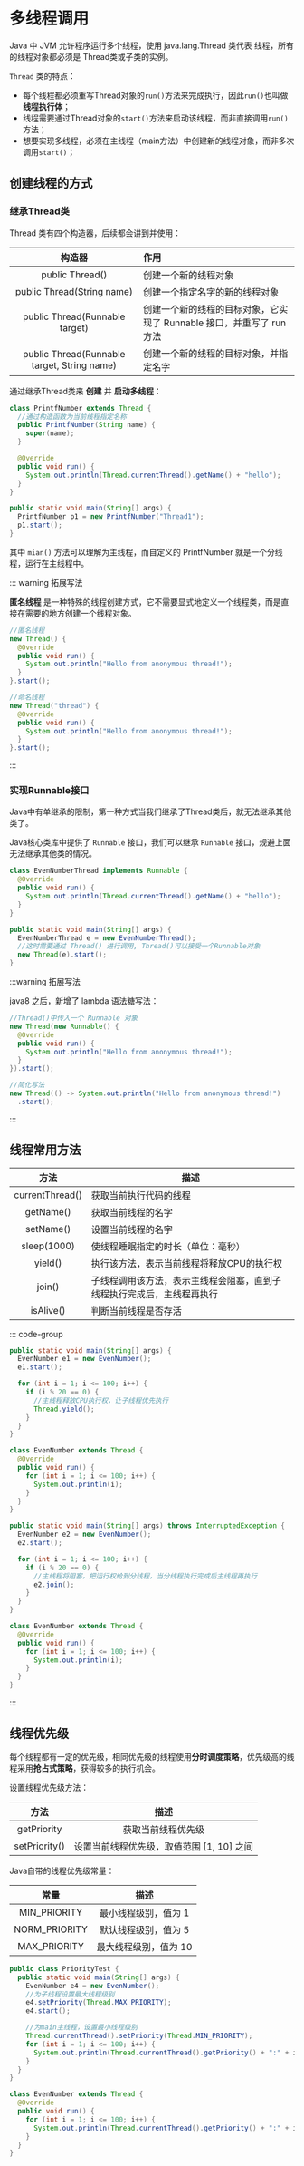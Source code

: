 # 多线程调用

Java 中 JVM 允许程序运行多个线程，使用 java.lang.Thread 类代表 线程，所有的线程对象都必须是 Thread类或子类的实例。

`Thread` 类的特点：

- 每个线程都必须重写Thread对象的`run()`方法来完成执行，因此`run()`也叫做**线程执行体**；
- 线程需要通过Thread对象的`start()`方法来启动该线程，而非直接调用`run()`方法；
- 想要实现多线程，必须在主线程（main方法）中创建新的线程对象，而非多次调用`start()`；



## 创建线程的方式

### 继承Thread类

Thread 类有四个构造器，后续都会讲到并使用：

|                   构造器                    | 作用                                                         |
| :-----------------------------------------: | :----------------------------------------------------------- |
|               public Thread()               | 创建一个新的线程对象                                         |
|         public Thread(String name)          | 创建一个指定名字的新的线程对象                               |
|       public Thread(Runnable target)        | 创建一个新的线程的目标对象，它实现了 Runnable 接口，并重写了 run 方法 |
| public Thread(Runnable target, String name) | 创建一个新的线程的目标对象，并指定名字                       |

通过继承Thread类来 **创建** 并 **启动多线程**：

```java
class PrintfNumber extends Thread {
  //通过构造函数为当前线程指定名称
  public PrintfNumber(String name) {
    super(name);
  }

  @Override
  public void run() {
    System.out.println(Thread.currentThread().getName() + "hello");
  }
}
```

```java
public static void main(String[] args) {
  PrintfNumber p1 = new PrintfNumber("Thread1");
  p1.start();
}
```

其中 `mian()` 方法可以理解为主线程，而自定义的 PrintfNumber 就是一个分线程，运行在主线程中。



::: warning 拓展写法

**匿名线程** 是一种特殊的线程创建方式，它不需要显式地定义一个线程类，而是直接在需要的地方创建一个线程对象。

```java
//匿名线程
new Thread() {
  @Override
  public void run() {
    System.out.println("Hello from anonymous thread!");
  }
}.start();

//命名线程
new Thread("thread") {
  @Override
  public void run() {
    System.out.println("Hello from anonymous thread!");
  }
}.start();
```

:::



### 实现Runnable接口

Java中有单继承的限制，第一种方式当我们继承了Thread类后，就无法继承其他类了。

Java核心类库中提供了 `Runnable` 接口，我们可以继承 `Runnable` 接口，规避上面无法继承其他类的情况。

```java
class EvenNumberThread implements Runnable {
  @Override
  public void run() {
    System.out.println(Thread.currentThread().getName() + "hello");
  }
}
```

```java
public static void main(String[] args) {
  EvenNumberThread e = new EvenNumberThread();
  //这时需要通过 Thread() 进行调用, Thread()可以接受一个Runnable对象
  new Thread(e).start();
}
```



:::warning 拓展写法

java8 之后，新增了 lambda 语法糖写法：

```java
//Thread()中传入一个 Runnable 对象
new Thread(new Runnable() {
  @Override
  public void run() {
    System.out.println("Hello from anonymous thread!");
  }
}).start();

//简化写法
new Thread(() -> System.out.println("Hello from anonymous thread!")
  .start();
```

:::



## 线程常用方法

|      方法       | 描述                                                         |
| :-------------: | ------------------------------------------------------------ |
| currentThread() | 获取当前执行代码的线程                                       |
|    getName()    | 获取当前线程的名字                                           |
|    setName()    | 设置当前线程的名字                                           |
|   sleep(1000)   | 使线程睡眠指定的时长（单位：毫秒）                           |
|     yield()     | 执行该方法，表示当前线程将释放CPU的执行权                    |
|     join()      | 子线程调用该方法，表示主线程会阻塞，直到子线程执行完成后，主线程再执行 |
|    isAlive()    | 判断当前线程是否存活                                         |

::: code-group

```java [yield方法] {8}
public static void main(String[] args) {
  EvenNumber e1 = new EvenNumber();
  e1.start();

  for (int i = 1; i <= 100; i++) {
    if (i % 20 == 0) {
      //主线程释放CPU执行权，让子线程优先执行
      Thread.yield();
    }
  }
}

class EvenNumber extends Thread {
  @Override
  public void run() {
    for (int i = 1; i <= 100; i++) {
      System.out.println(i);
    }
  }
}
```

```java [join方法] {8}
public static void main(String[] args) throws InterruptedException {
  EvenNumber e2 = new EvenNumber();
  e2.start();

  for (int i = 1; i <= 100; i++) {
    if (i % 20 == 0) {
      //主线程将阻塞，把运行权给到分线程，当分线程执行完成后主线程再执行
      e2.join();
    }
  }
}

class EvenNumber extends Thread {
  @Override
  public void run() {
    for (int i = 1; i <= 100; i++) {
      System.out.println(i);
    }
  }
}
```

:::



## 线程优先级

每个线程都有一定的优先级，相同优先级的线程使用**分时调度策略**，优先级高的线程采用**抢占式策略**，获得较多的执行机会。

设置线程优先级方法：

|     方法      |                   描述                    |
| :-----------: | :---------------------------------------: |
|  getPriority  |            获取当前线程优先级             |
| setPriority() | 设置当前线程优先级，取值范围 [1, 10] 之间 |

Java自带的线程优先级常量：

|     常量      |         描述          |
| :-----------: | :-------------------: |
| MIN_PRIORITY  | 最小线程级别，值为 1  |
| NORM_PRIORITY | 默认线程级别，值为 5  |
| MAX_PRIORITY  | 最大线程级别，值为 10 |

```java {5,9,12,13,24,25}
public class PriorityTest {
  public static void main(String[] args) {
    EvenNumber e4 = new EvenNumber();
    //为子线程设置最大线程级别
    e4.setPriority(Thread.MAX_PRIORITY);
    e4.start();

    //为main主线程，设置最小线程级别
    Thread.currentThread().setPriority(Thread.MIN_PRIORITY);
    for (int i = 1; i <= 100; i++) {
      System.out.println(Thread.currentThread().getPriority() + ":" + i);
    }
  }
}

class EvenNumber extends Thread {
  @Override
  public void run() {
    for (int i = 1; i <= 100; i++) {
      System.out.println(Thread.currentThread().getPriority() + ":" + i);
    }
  }
}
```
